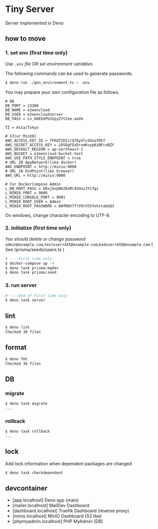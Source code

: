 # Tiny Server

Server implemented in Deno

## how to move

### 1. set env (first time only)

Use _`.env` file_ OR _set environment variables_

The following commands can be used to generate passwords.

```bash
$ deno run ./gen_environment.ts > .env
```

You may prepare your own configuration file as follows.

```.env
# DB
DB_PORT = 13306
DB_NAME = e2eencloud
DB_USER = e2eencloudserver
DB_PASS = Lv_kDEbXPU1hpyZYt2oe-aaVm

TZ = Asia/Tokyo

# S3(or MinIO)
AWS_ACCESS_KEY_ID = fFKUfIDIirQ78yVlv3UzafDhT
AWS_SECRET_ACCESS_KEY = LRSOgFOzDrxmKvypKzNFcnBZY
AWS_DEFAULT_REGION = ap-northeast-1
AWS_BUCKET = e2eencloud-bucket-test
AWS_USE_PATH_STYLE_ENDPOINT = true
# URL IN AppNetwork(like docker)
AWS_ENDPOINT = http://minio:9000
# URL IN EndPoint(like browser)
AWS_URL = http://minio:9000

# For DockerCompose Admin
L_DB_ROOT_PASS = bRxjUvpN6ZAxMc4VUuzJtCfgi
L_MINIO_PORT = 9000
L_MINIO_CONSOLE_PORT = 9001
L_MINIO_ROOT_USER = Admin
L_MINIO_ROOT_PASSWORD = bWfR6h7flV9rV55Yo5stabGQ3
```

On windows, change character encoding to UTF-8.

### 2. initialize (first time only)

_You should delete or change password `admin@example.com`,`testuser+XXX@example.com`,`baduser+XXX@example.com`_ ( See
/prisma/seeds/users.ts )

```bash
# ----First time only
$ docker-compose up -d
$ deno task prisma:mgdev
$ deno task prisma:seed
```

### 3. run server

```bash
# ----End of First time only
$ deno task server
```

## lint

```bash
$ deno lint
Checked 30 files
```

## format

```bash
$ deno fmt
Checked 36 files
```

## DB

### migrate

```bash
$ deno task migrate
...
```

### rollback

```bash
$ deno task rollback
...
```

## lock

Add lock information when dependent packages are changed

```bash
$ deno task checkdependent
```

## devcontainer

- [app.localhost] Deno app (main)
- [mailer.localhost] MailDev Dashboard
- [dashboard.localhost] Traefik Dashboard (reverse proxy)
- [minio.localhost] MinIO Dashboard (S3 like)
- [phpmyadmin.localhost] PHP MyAdmin (DB)
